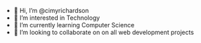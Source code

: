 - 👋 Hi, I’m @cimyrichardson
- 👀 I’m interested in Technology
- 🌱 I’m currently learning Computer Science
- 💞️ I’m looking to collaborate on on all web development projects

<!---
cimyrichardson/cimyrichardson is a ✨ special ✨ repository because its `README.md` (this file) appears on your GitHub profile.
You can click the Preview link to take a look at your changes.
--->
